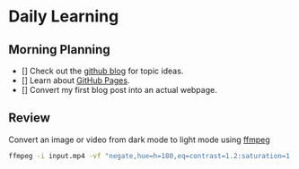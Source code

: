 # Daily Learning
## Morning Planning
- [] Check out the [github blog](https://github.blog/) for topic ideas.
- [] Learn about [GitHub Pages](https://skills.github.com/#first-day-on-github).
- [] Convert my first blog post into an actual webpage.
## Review
Convert an image or video from dark mode to light mode using [ffmpeg](https://www.ffmpeg.org)

```bash
ffmpeg -i input.mp4 -vf "negate,hue=h=180,eq=contrast=1.2:saturation=1.1" output.mp4
```
